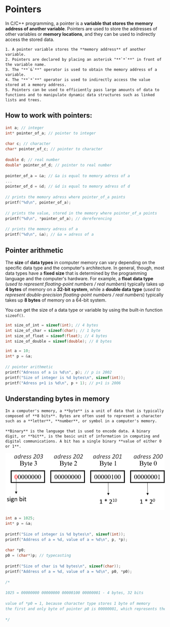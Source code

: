 # Pointers

In C/C++ programming, a pointer is a **variable that stores the memory address of another variable**. Pointers are used to store the addresses of other variables or **memory locations**, and they can be used to indirectly access the stored data.

    1. A pointer variable stores the **memory address** of another variable.
    2. Pointers are declared by placing an asterisk "**`*`**" in front of the variable name.
    3. The "**`&`**" operator is used to obtain the memory address of a variable.
    4. The "**`*`**" operator is used to indirectly access the value stored at a memory address.
    5. Pointers can be used to efficiently pass large amounts of data to functions and to manipulate dynamic data structures such as linked lists and trees.

## How to work with pointers:

```c
int a; // integer
int* pointer_of_a; // pointer to integer

char c; // character
char* pointer_of_c; // pointer to character

double d; // real number
double* pointer_of_d; // pointer to real number

pointer_of_a = &a; // &a is equal to memory adress of a
...
pointer_of_d = &d; // &d is equal to memory adress of d

// prints the memory adress where pointer_of_a points
printf("%d\n", pointer_of_a);

// prints the value, stored in the memory where pointer_of_a points
printf("%d\n", *pointer_of_a); // dereferencing

// prints the memory adress of a
printf("%d\n", &a); // &a = adress of a
```

## Pointer arithmetic

The **size** of **data types** in computer memory can vary depending on the specific data type and the computer's architecture. In general, though, most data types have a **fixed size** that is determined by the programming language and the computer's hardware. For example, a **float data type** (*used to represent floating-point numbers / real numbers*) typically takes up **4 bytes** of memory on a **32-bit system**, while a **double data type** (*used to represent double-precision floating-point numbers / real numbers*) typically takes up **8 bytes** of memory on a 64-bit system.

You can get the size of a data type or variable by using the built-in function `sizeof()`.

```c
int size_of_int = sizeof(int); // 4 bytes
int size_of_char = sizeof(char); // 1 byte
int size_of_float = sizeof(float); // 4 bytes 
int size_of_double = sizeof(double); // 8 bytes
```

```c
int a = 10;
int* p = &a;

// pointer arithmetic
printf("Adresss of a is %d\n", p); // p is 2002
printf("Size of integer is %d bytes\n", sizeof(int));
printf("Adress p+1 is %d\n", p + 1); // p+1 is 2006
```

## Understanding bytes in memory

    In a computer's memory, a **byte** is a unit of data that is typically composed of **8 bits**. Bytes are often used to represent a character such as a **letter**, **number**, or symbol in a computer's memory.

    **Binary** is the language that is used to encode data. A binary digit, or **bit**, is the basic unit of information in computing and digital communications. A bit has a single binary **value of either 0 or 1**.

![asdf](/pics/2.png)

```c
int a = 1025;
int* p = &a;

printf("Size of integer is %d bytes\n", sizeof(int));
printf("Address of a = %d, value of a = %d\n", p, *p);

char *p0;
p0 = (char*)p; // typecasting

printf("Size of char is %d bytes\n", sizeof(char));
printf("Address of a = %d, value of a = %d\n", p0, *p0);

/*

1025 = 00000000 00000000 00000100 00000001 - 4 bytes, 32 bits

value of *p0 = 1, because character type stores 1 byte of memory
the first and only byte of pointer p0 is 00000001, which represents the value 1 in binary

*/
```



